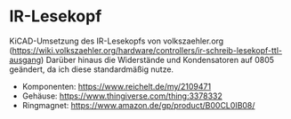 # IR-Lesekopf
KiCAD-Umsetzung des IR-Lesekopfs von volkszaehler.org (https://wiki.volkszaehler.org/hardware/controllers/ir-schreib-lesekopf-ttl-ausgang)
Darüber hinaus die Widerstände und Kondensatoren auf 0805 geändert, da ich diese standardmäßig nutze.
  
* Komponenten: https://www.reichelt.de/my/2109471 
* Gehäuse: https://www.thingiverse.com/thing:3378332
* Ringmagnet: https://www.amazon.de/gp/product/B00CL0IB08/

